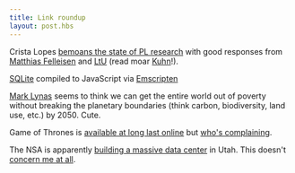 ```yaml
---
title: Link roundup
layout: post.hbs
---
```


Crista Lopes [bemoans the state of PL research][pl_research] with good
responses from [Matthias Felleisen][matt] and [LtU][ltu] 
(read moar [Kuhn][kuhn]!).

[SQLite][sqlite] compiled to JavaScript via [Emscripten][emscript] 

[Mark Lynas][bio] seems to think we can get the entire world out of poverty without
breaking the planetary boundaries (think carbon, biodiversity, land
use, etc.) by 2050. Cute.

Game of Thrones is [available at long last online][amz] but [who's complaining][got].

The NSA is apparently [building a massive data center][nsa] in Utah. This
doesn't [concern me at all][wire].


[wire]: http://en.wikipedia.org/wiki/NSA_warrantless_surveillance_controversy "Warrantless Wiretapping"
[nsa]: http://www.wired.com/threatlevel/2012/03/ff_nsadatacenter/all/1 "NSA data center"
[amz]: http://www.amazon.com/gp/product/B007HJ84ZK/ref=sr_1_2_vod_0_lgo?ie=UTF8&qid=1332057105&sr=8-2 "Amazon.com"
[bio]: http://longnow.org/seminars/02012/mar/06/nine-planetary-boundaries-finessing-anthropocene/ "Planetary Boundaries"
[got]: http://theoatmeal.com/comics/game_of_thrones "Game of thrones"
[emscript]: https://github.com/kripken/emscripten/wiki "Emscripten"
[sqlite]: http://syntensity.com/static/sql.html "SQLite in Emscripten"
[kuhn]: http://en.wikipedia.org/wiki/The_Structure_of_Scientific_Revolutions "The Structure of Scientific Revolutions"
[ltu]: http://lambda-the-ultimate.org/node/4469 "LtU discussion"
[matt]: http://tagide.com/blog/2012/03/research-in-programming-languages/#comment-135 "Felleisen Comment"
[pl_research]: http://tagide.com/blog/2012/03/research-in-programming-languages/ "Research in Programming Languages"